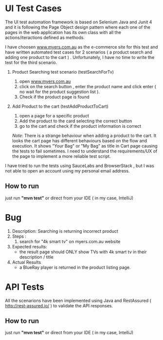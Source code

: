 # UI Test Cases 

The UI test automation framework is based on Selenium Java and Junit 4 and it is following the Page Object design pattern where each one of the pages in the web application has its own class with all the actions/iteractions defined as methods.

I have choosen www.myers.com.au as the e-commerce site for this test and have written automated test cases for 2 scenarios ( a product search and adding one product to the cart ) . Unfortunately, I have no time to write the test for the third scenario. 
1. Product Searching test scenario (testSearchForTv)
   1. open www.myers.com.au
   2. click on the search button , enter the product name and click enter ( no wait for the product suggestion list ).
   3. Check if the product page is found 
  
2. Add Product to the cart (testAddProductToCart)
   1. open a page for a specific product
   2. Add the product to the card selecting the correct button
   3. go to the cart and check if the product information is correct
   
   *Note*: There is a strange behaviour when adding a product to the cart. It looks the cart page has different behaviours based on the flow and execution. It shows "Your Bag" or "My Bag" as title in Cart page causing the tests to fail sometimes. I need to understand the requirements/UX of the page to implement a more reliable test script.
   
I have tried to run the tests using SauceLabs and BrowserStack , but I was not able to open an account using my personal email address.
## How to run 
just run **"mvn test"** or direct from your IDE ( in my case, IntelliJ)
   
# Bug
1. Description: Searching is returning incorrect product
2. Steps : 
   1. search for "4k smart tv" on myers.com.au website
3. Expected results: 
   * the result page should ONLY show TVs with 4k smart tv in their description / title
4. Actual Results
   * a BlueRay player is returned in the product listing page.
   
# API Tests
All the scenarions have been implemented using Java and RestAssured ( http://rest-assured.io/ ) to validate the API responses.
## How to run 
just run **"mvn test"** or direct from your IDE ( in my case, IntelliJ)
